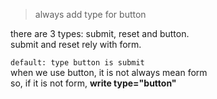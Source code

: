 > always add type for button

there are 3 types: submit, reset and button.  
submit and reset rely with form.  

`default: type button is submit`  
when we use button, it is not always mean form  
so, if it is not form, **write type="button"**  
